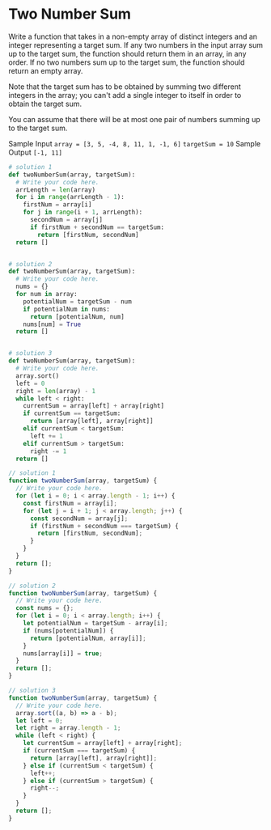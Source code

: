 # Two Number Sum

Write a function that takes in a non-empty array of distinct integers and an
integer representing a target sum. If any two numbers in the input array sum
up to the target sum, the function should return them in an array, in any
order. If no two numbers sum up to the target sum, the function should return
an empty array.

Note that the target sum has to be obtained by summing two different integers
in the array; you can't add a single integer to itself in order to obtain the
target sum.

You can assume that there will be at most one pair of numbers summing up to
the target sum.

Sample Input
`array = [3, 5, -4, 8, 11, 1, -1, 6]`
`targetSum = 10`
Sample Output
`[-1, 11]`

```python
# solution 1
def twoNumberSum(array, targetSum):
  # Write your code here.
  arrLength = len(array)
  for i in range(arrLength - 1):
    firstNum = array[i]
    for j in range(i + 1, arrLength):
      secondNum = array[j]
      if firstNum + secondNum == targetSum:
        return [firstNum, secondNum]
  return []


# solution 2
def twoNumberSum(array, targetSum):
  # Write your code here.
  nums = {}
  for num in array:
    potentialNum = targetSum - num
    if potentialNum in nums:
      return [potentialNum, num]
    nums[num] = True
  return []


# solution 3
def twoNumberSum(array, targetSum):
  # Write your code here.
  array.sort()
  left = 0
  right = len(array) - 1
  while left < right:
    currentSum = array[left] + array[right]
    if currentSum == targetSum:
      return [array[left], array[right]]
    elif currentSum < targetSum:
      left += 1
    elif currentSum > targetSum:
      right -= 1
  return []
```

```javascript
// solution 1
function twoNumberSum(array, targetSum) {
  // Write your code here.
  for (let i = 0; i < array.length - 1; i++) {
    const firstNum = array[i];
    for (let j = i + 1; j < array.length; j++) {
      const secondNum = array[j];
      if (firstNum + secondNum === targetSum) {
        return [firstNum, secondNum];
      }
    }
  }
  return [];
}

// solution 2
function twoNumberSum(array, targetSum) {
  // Write your code here.
  const nums = {};
  for (let i = 0; i < array.length; i++) {
    let potentialNum = targetSum - array[i];
    if (nums[potentialNum]) {
      return [potentialNum, array[i]];
    }
    nums[array[i]] = true;
  }
  return [];
}

// solution 3
function twoNumberSum(array, targetSum) {
  // Write your code here.
  array.sort((a, b) => a - b);
  let left = 0;
  let right = array.length - 1;
  while (left < right) {
    let currentSum = array[left] + array[right];
    if (currentSum === targetSum) {
      return [array[left], array[right]];
    } else if (currentSum < targetSum) {
      left++;
    } else if (currentSum > targetSum) {
      right--;
    }
  }
  return [];
}
```
